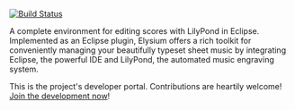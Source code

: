 [![Build Status](https://travis-ci.org/thSoft/elysium.svg?branch=master)](https://travis-ci.org/thSoft/elysium)

A complete environment for editing scores with LilyPond in Eclipse. Implemented as an Eclipse plugin, Elysium offers a rich toolkit for conveniently managing your beautifully typeset sheet music by integrating Eclipse, the powerful IDE and LilyPond, the automated music engraving system.

This is the project's developer portal. Contributions are heartily welcome! [Join the development now](https://github.com/thSoft/elysium/wiki/Developer-Guide)!
